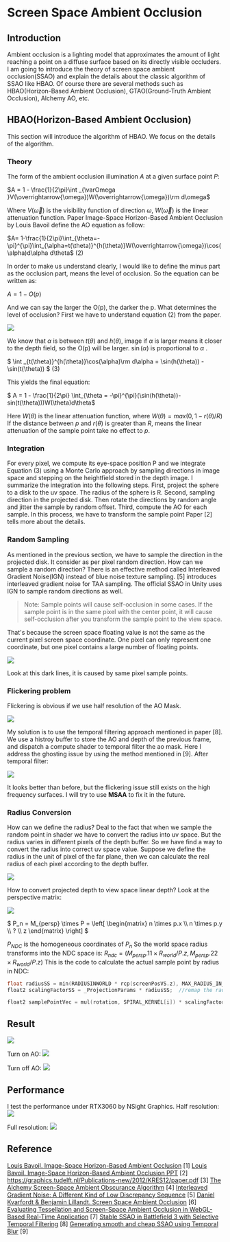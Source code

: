 # Screen Space Ambient Occlusion
## Introduction
Ambient occlusion is a lighting model that approximates the amount of light reaching a point on a diffuse surface based on its directly visible occluders. I am going to introduce the theory of screen space ambient occlusion(SSAO) and explain the details about the classic algorithm of SSAO like HBAO. Of course there are several methods such as HBAO(Horizon-Based Ambient Occlusion), GTAO(Ground-Truth Ambient Occlusion), Alchemy AO, etc. 
## HBAO(Horizon-Based Ambient Occlusion)
This section will introduce the algorithm of HBAO. We focus on the details of the algorithm.
### Theory
The form of the ambient occlusion illumination $A$ at a given surface point $P$:

$`A = 1 - \frac{1}{2\pi}\int _{\varOmega }V(\overrightarrow{\omega})W(\overrightarrow{\omega})\rm d\omega`$

Where $V(\overrightarrow{\omega})$ is the visibility function of direction $\omega$, $W(\overrightarrow{\omega})$ is the linear attenuation function.
Paper Image-Space Horizon-Based Ambient Occlusion by Louis Bavoil define the AO equation as follow:

$`A= 1-\frac{1}{2\pi}\int_{\theta=-\pi}^{\pi}\int_{\alpha=t(\theta)}^{h(\theta)}W(\overrightarrow{\omega})\cos(\alpha)d\alpha d\theta`$        (2)

In order to make us understand clearly, I would like to define the minus part as the occlusion part, means the level of occlusion.
So the equation can be written as:

$`A = 1 - O(p)`$

And we can say the larger the O(p), the darker the p.
What determines the level of occlusion?
First we have to understand equation (2) from the paper.

![](ssao/ao_equation.PNG)

We know that $\alpha$ is between $t(\theta)$ and $h(\theta)$, image if $\alpha$ is larger means it closer to the depth field, so the O(p) will be larger. $\sin(\alpha)$ is proportional to  $\alpha$ .

$` \int _{t(\theta)}^{h(\theta)}\cos(\alpha)\rm d\alpha = \sin(h(\theta)) - \sin(t(\theta)) `$    (3)

This yields the final equation:

$` A = 1 - \frac{1}{2\pi} \int_{\theta = -\pi}^{\pi}(\sin(h(\theta))-sin(t(\theta)))W(\theta)d\theta`$

Here $W(\theta)$ is the linear attenuation function, where
$W(\theta) = max(0, 1 - r(\theta)/R)$
If the distance between $p$ and $r(\theta)$ is greater than $R$, means the linear attenuation of the sample point take no effect to $p$.

### Integration
For every pixel, we compute its eye-space position P and we integrate Equation (3) using a Monte Carlo approach by sampling directions in image space and stepping on the heightfield stored in the depth image.
I summarize the integration into the following steps.
First, project the sphere to a disk to the uv space. The radius of the sphere is R.
Second, sampling direction in the projected disk. Then rotate the directions by random angle and jitter the sample by random offset.
Third, compute the AO for each sample. In this process, we have to transform the sample point
Paper [2] tells more about the details.

### Random Sampling
As mentioned in the previous section, we have to sample the direction in the projected disk. It consider as per pixel random direction. How can we sample a random direction? There is an effective method called Interleaved Gradient Noise(IGN) instead of blue noise texture sampling. [5] introduces interleaved gradient noise for TAA sampling. The official SSAO in Unity uses IGN to sample random directions as well. 

>Note: Sample points will cause self-occlusion in some cases. If the sample point is in the same pixel with the center point, it will cause self-occlusion after you transform the sample point to the view space.

That's because the screen space floating value is not the same as the current pixel screen space coordinate. One pixel can only represent one coordinate, but one pixel contains a large number of floating points. 

![](ssao/dark_lines.PNG)

Look at this dark lines, it is caused by same pixel sample points.

### Flickering problem
Flickering is obvious if we use half resolution of the AO Mask.

![](ssao/flickering.gif)

My solution is to use the temporal filtering approach mentioned in paper [8]. We use a histroy buffer to store the AO and depth of the previous frame, and dispatch a compute shader to temporal filter the ao mask. Here I address the ghosting issue by using the method mentioned in [9].
After temporal filter: 

![](ssao/flickering_after_temporal_filter.gif)

It looks better than before, but the flickering issue still exists on the high frequency surfaces. I will try to use __MSAA__ to fix it in the future.

### Radius Conversion
How can we define the radius? Deal to the fact that when we sample the random point in shader we have to convert the radius into uv space. But the radius varies in different pixels of the depth buffer. So we have find a way to convert the radius into correct uv space value. Suppose we define the radius in the unit of pixel of the far plane, then we can calculate the real radius of each pixel according to the depth buffer.

![](ssao/pixel_radius.png)

How to convert projected depth to view space linear depth?
Look at the perspective matrix:

![](ssao/proj_matrix.png)

$`
P_n = M_{persp} \times P = \left[ \begin{matrix}
n \times p.x \\
n \times p.y \\
? \\
z
\end{matrix} \right]
`$

$P_{NDC}$ is the homogeneous coordinates of $P_n$
So the world space radius transforms into the NDC space is:
$R_{ndc} = (M_{persp}.11 \times R_{world} / P.z, M_{persp}.22 \times R_{world} / P.z)$
This is the code to calculate the actual sample point by radius in NDC:
```c++
float radiusSS = min(RADIUSINWORLD * rcp(screenPosVS.z), MAX_RADIUS_IN_NDC);
float2 scalingFactorSS = _ProjectionParams * radiusSS;  //remap the radius to ndc space

float2 samplePointVec = mul(rotation, SPIRAL_KERNEL[i]) * scalingFactorSS;
```

## Result
![](ssao/ao_result_1.png)

Turn on AO:
![](ssao/ao_result_on.png)

Turn off AO:
![](ssao/ao_result_off.png)

## Performance
I test the performance under RTX3060 by NSight Graphics.
Half resolution:
![](ssao/performance_half_res.png)

Full resolution:
![](ssao/performance_full_res.png)

## Reference
[Louis Bavoil. Image-Space Horizon-Based Ambient Occlusion](https://artis.inrialpes.fr/Membres/Olivier.Hoel/ssao/nVidiaHSAO/2317-abstract.pdf) [1]
[Louis Bavoil. Image-Space Horizon-Based Ambient Occlusion PPT](https://developer.download.nvidia.com/presentations/2008/SIGGRAPH/HBAO_SIG08b.pdf) [2]
https://graphics.tudelft.nl/Publications-new/2012/KRES12/paper.pdf [3]
[The Alchemy Screen-Space Ambient Obscurance Algorithm](https://casual-effects.com/research/McGuire2011AlchemyAO/VV11AlchemyAO.pdf) [4]
[Interleaved Gradient Noise: A Different Kind of Low Discrepancy Sequence](https://blog.demofox.org/2022/01/01/interleaved-gradient-noise-a-different-kind-of-low-discrepancy-sequence/) [5]
[Daniel Kvarfordt & Benjamin Lillandt. Screen Space Ambient Occlusion](https://www.cse.chalmers.se/edu/year/2018/course/TDA361/Advanced%20Computer%20Graphics/SSAO.pdf) [6]
[Evaluating Tessellation and Screen-Space Ambient Occlusion in WebGL-Based Real-Time Application](https://core.ac.uk/download/pdf/97833395.pdf) [7]
[Stable SSAO in Battlefield 3 with Selective Temporal Filtering](https://d29g4g2dyqv443.cloudfront.net/sites/default/files/akamai/gamedev/files/gdc12/GDC12_Bavoil_Stable_SSAO_In_BF3_With_STF.pdf) [8]
[Generating smooth and cheap SSAO using Temporal Blur](https://www.gamedeveloper.com/programming/generating-smooth-and-cheap-ssao-using-temporal-blur) [9]